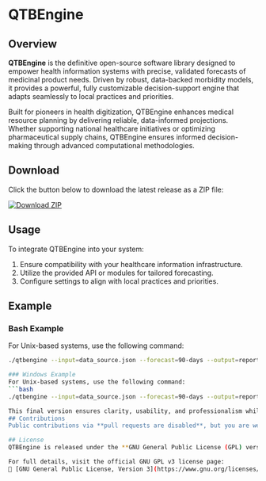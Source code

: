 # QTBEngine

## Overview
**QTBEngine** is the definitive open-source software library designed to empower health information systems with precise, validated forecasts of medicinal product needs. Driven by robust, data-backed morbidity models, it provides a powerful, fully customizable decision-support engine that adapts seamlessly to local practices and priorities.

Built for pioneers in health digitization, QTBEngine enhances medical resource planning by delivering reliable, data-informed projections. Whether supporting national healthcare initiatives or optimizing pharmaceutical supply chains, QTBEngine ensures informed decision-making through advanced computational methodologies.

## Download
Click the button below to download the latest release as a ZIP file:

[![Download ZIP](https://img.shields.io/badge/Download-ZIP-blue?style=for-the-badge)](https://github.com/Bureau-THETA/qtbengine/archive/refs/heads/main.zip)

## Usage
To integrate QTBEngine into your system:
1. Ensure compatibility with your healthcare information infrastructure.
2. Utilize the provided API or modules for tailored forecasting.
3. Configure settings to align with local practices and priorities.

## Example

### Bash Example
For Unix-based systems, use the following command:
```bash
./qtbengine --input=data_source.json --forecast=90-days --output=report.csv

### Windows Example
For Unix-based systems, use the following command:
```bash
./qtbengine --input=data_source.json --forecast=90-days --output=report.csv

This final version ensures clarity, usability, and professionalism while emphasizing the library's mission and use cases. Let me know if you’d like further refinements!
## Contributions
Public contributions via **pull requests are disabled**, but you are welcome to share feedback, report bugs, or suggest improvements through [GitHub Issues](https://github.com/YOUR-REPO-NAME/issues). The development team actively reviews submissions to enhance QTBEngine's functionality.

## License
QTBEngine is released under the **GNU General Public License (GPL) version 3**. This license ensures that the software remains free and open-source, allowing users to run, study, share, and modify the code while maintaining compliance with GNU GPL terms.  

For full details, visit the official GNU GPL v3 license page:  
🔗 [GNU General Public License, Version 3](https://www.gnu.org/licenses/gpl-3.0.en.html)  

